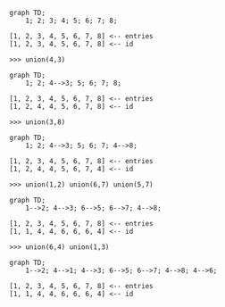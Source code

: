 ``` mermaid
graph TD;
    1; 2; 3; 4; 5; 6; 7; 8;
```
``` 
[1, 2, 3, 4, 5, 6, 7, 8] <-- entries
[1, 2, 3, 4, 5, 6, 7, 8] <-- id
```

``` >>> union(4,3) ```
``` mermaid
graph TD;
    1; 2; 4-->3; 5; 6; 7; 8;
```
``` 
[1, 2, 3, 4, 5, 6, 7, 8] <-- entries
[1, 2, 4, 4, 5, 6, 7, 8] <-- id
```

``` >>> union(3,8) ```
``` mermaid
graph TD;
    1; 2; 4-->3; 5; 6; 7; 4-->8;
```
``` 
[1, 2, 3, 4, 5, 6, 7, 8] <-- entries
[1, 2, 4, 4, 5, 6, 7, 4] <-- id
```

``` >>> union(1,2) union(6,7) union(5,7) ```

``` mermaid
graph TD;
    1-->2; 4-->3; 6-->5; 6-->7; 4-->8;
```
``` 
[1, 2, 3, 4, 5, 6, 7, 8] <-- entries
[1, 1, 4, 4, 6, 6, 6, 4] <-- id
```

``` >>> union(6,4) union(1,3) ```
``` mermaid
graph TD;
    1-->2; 4-->1; 4-->3; 6-->5; 6-->7; 4-->8; 4-->6;
```
``` 
[1, 2, 3, 4, 5, 6, 7, 8] <-- entries
[1, 1, 4, 4, 6, 6, 6, 4] <-- id
```